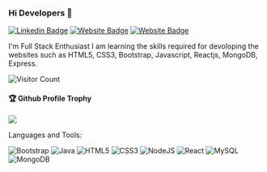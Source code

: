 ### Hi Developers 👋

[![Linkedin Badge](https://img.shields.io/badge/-Mahesh-blue?style=flat-square&logo=Linkedin&logoColor=white&link=https://https://www.linkedin.com/in/mahesh-dhanawade-07b61a19b)](https://www.linkedin.com/in/mahesh-dhanawade-07b61a19b)
[![Website Badge](https://img.shields.io/badge/WebSite-Mahesh-green)](https://mahesh12-dhanawade.github.io/Portfolio-Mahesh/)
[![Website Badge](https://img.shields.io/badge/StackOverflow-Mahesh-yellow)](https://stackoverflow.com/users/17939750/mahesh-dhanawade)

I'm
Full Stack Enthusiast
I am learning the skills required for devoloping the websites such as HTML5, CSS3, Bootstrap, Javascript, Reactjs, MongoDB, Express. 


![Visitor Count](https://profile-counter.glitch.me/Mahesh12-dhanawade/count.svg)

<div>
  <h4>🏆 Github Profile Trophy</h4>
  <a href="https://github.com/ryo-ma/github-profile-trophy">
    <img src="https://github-profile-trophy.vercel.app/?username=Mahesh12-dhanawade&column=7"/>
  </a>
</div>

Languages and Tools: 

<img alt="Bootstrap" src="https://img.shields.io/badge/bootstrap-%23563D7C.svg?style=flat-square&logo=bootstrap&logoColor=white"/> <img alt="Java" src="https://img.shields.io/badge/java-%23ED8B00.svg?style=flat-square&logo=java&logoColor=white"/> <img alt="HTML5" src="https://img.shields.io/badge/html5-%23E34F26.svg?style=flat-square&logo=html5&logoColor=white"/> <img alt="CSS3" src="https://img.shields.io/badge/css3-%231572B6.svg?style=flat-square&logo=css3&logoColor=white"/> <img alt="NodeJS" src="https://img.shields.io/badge/node.js-%2343853D.svg?style=flat-square&logo=node-dot-js&logoColor=white"/> <img alt="React" src="https://img.shields.io/badge/react-%2320232a.svg?style=flat-square&logo=react&logoColor=%2361DAFB"/> <img alt="MySQL" src="https://img.shields.io/badge/mysql-%2300f.svg?style=flat-square&logo=mysql&logoColor=white"/> <img alt="MongoDB" src ="https://img.shields.io/badge/MongoDB-%234ea94b.svg?style=flat-square&logo=mongodb&logoColor=white"/>




